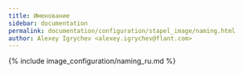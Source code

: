 ```yaml
---
title: Именование
sidebar: documentation
permalink: documentation/configuration/stapel_image/naming.html
author: Alexey Igrychev <alexey.igrychev@flant.com>
---
```


{% include image_configuration/naming_ru.md %}
